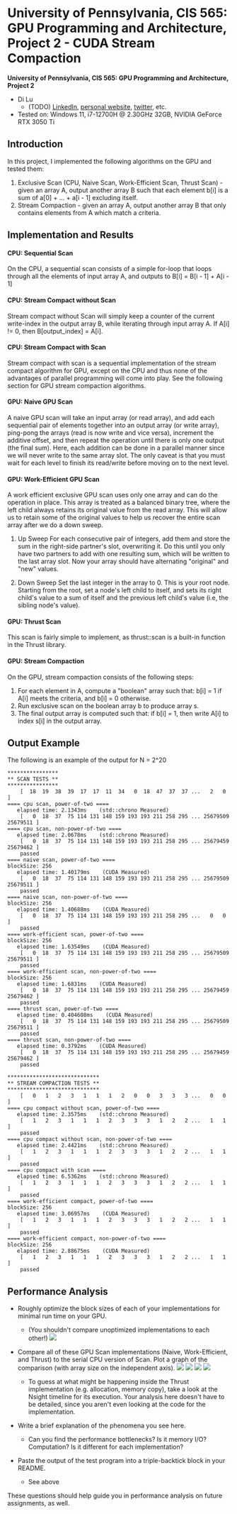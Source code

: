 University of Pennsylvania, CIS 565: GPU Programming and Architecture, Project 2 - CUDA Stream Compaction
======================

**University of Pennsylvania, CIS 565: GPU Programming and Architecture, Project 2**

* Di Lu
  * (TODO) [LinkedIn](), [personal website](), [twitter](), etc.
* Tested on: Windows 11, i7-12700H @ 2.30GHz 32GB, NVIDIA GeForce RTX 3050 Ti

## Introduction

In this project, I implemented the following algorithms on the GPU and tested them:

1. Exclusive Scan (CPU, Naive Scan, Work-Efficient Scan, Thrust Scan) - given an array A, output another array B such that each element b\[i\]
is a sum of a\[0\] + ... + a\[i - 1\] excluding itself.
2. Stream Compaction - given an array A, output another array B that only contains elements from A which match a criteria.

## Implementation and Results
#### CPU: Sequential Scan 

On the CPU, a sequential scan consists of a simple for-loop that loops through all the elements
of input array A, and outputs to B[i] = B[i - 1] + A[i - 1]

#### CPU: Stream Compact without Scan

Stream compact without Scan will simply keep a counter of the current write-index in the output array B, 
while iterating through input array A. If A[i] != 0, then B[output_index] = A[i].

#### CPU: Stream Compact with Scan

Stream compact with scan is a sequential implementation of the stream compact algorithm for GPU, except on the CPU
and thus none of the advantages of parallel programming will come into play. See the following section for GPU stream
compaction algorithms. 

#### GPU: Naive GPU Scan

A naive GPU scan will take an input array (or read array), and add each sequential pair of elements together
into an output array (or write array), ping-pong the arrays (read is now write and vice versa), increment the
additive offset, and then repeat the operation until there is only one output (the final sum). Here, each addition
can be done in a parallel manner since we will never write to the same array slot. The only caveat is that you must
wait for each level to finish its read/write before moving on to the next level.

#### GPU: Work-Efficient GPU Scan

A work efficient exclusive GPU scan uses only one array and can do the operation in place. This array is treated as a balanced
binary tree, where the left child always retains its original value from the read array. This will allow us to 
retain some of the original values to help us recover the entire scan array after we do a down sweep.

1. Up Sweep
For each consecutive pair of integers, add them and store the sum in the right-side partner's slot, overwriting it.
Do this until you only have two partners to add with one resulting sum, which will be written to the last array slot.
Now your array should have alternating "original" and "new" values. 

3. Down Sweep
Set the last integer in the array to 0. This is your root node. Starting from the root, set a node's left child to itself, 
and sets its right child's value to a sum of itself and the previous left child's value (i.e, the sibling node's value).

#### GPU: Thrust Scan

This scan is fairly simple to implement, as thrust::scan is a built-in function in the Thrust library.

#### GPU: Stream Compaction

On the GPU, stream compaction consists of the following steps: 

1. For each element in A, compute a "boolean" array such that: b[i] = 1 if A[i] meets the criteria, and b[i] = 0 otherwise.
2. Run exclusive scan on the boolean array b to produce array s.
3. The final output array is computed such that: if b[i] = 1, then write A[i] to index s[i] in the output array.

## Output Example

The following is an example of the output for N = 2^20
```
****************
** SCAN TESTS **
****************
    [  18  19  38  39  17  17  11  34   0  18  47  37  37 ...   2   0 ]
==== cpu scan, power-of-two ====
   elapsed time: 2.1343ms    (std::chrono Measured)
    [   0  18  37  75 114 131 148 159 193 193 211 258 295 ... 25679509 25679511 ]
==== cpu scan, non-power-of-two ====
   elapsed time: 2.0678ms    (std::chrono Measured)
    [   0  18  37  75 114 131 148 159 193 193 211 258 295 ... 25679459 25679462 ]
    passed
==== naive scan, power-of-two ====
blockSize: 256
   elapsed time: 1.40179ms    (CUDA Measured)
    [   0  18  37  75 114 131 148 159 193 193 211 258 295 ... 25679509 25679511 ]
    passed
==== naive scan, non-power-of-two ====
blockSize: 256
   elapsed time: 1.40688ms    (CUDA Measured)
    [   0  18  37  75 114 131 148 159 193 193 211 258 295 ...   0   0 ]
    passed
==== work-efficient scan, power-of-two ====
blockSize: 256
   elapsed time: 1.63549ms    (CUDA Measured)
    [   0  18  37  75 114 131 148 159 193 193 211 258 295 ... 25679509 25679511 ]
    passed
==== work-efficient scan, non-power-of-two ====
blockSize: 256
   elapsed time: 1.6831ms    (CUDA Measured)
    [   0  18  37  75 114 131 148 159 193 193 211 258 295 ... 25679459 25679462 ]
    passed
==== thrust scan, power-of-two ====
   elapsed time: 0.404608ms    (CUDA Measured)
    [   0  18  37  75 114 131 148 159 193 193 211 258 295 ... 25679509 25679511 ]
    passed
==== thrust scan, non-power-of-two ====
   elapsed time: 0.3792ms    (CUDA Measured)
    [   0  18  37  75 114 131 148 159 193 193 211 258 295 ... 25679459 25679462 ]
    passed

*****************************
** STREAM COMPACTION TESTS **
*****************************
    [   0   1   2   3   1   1   1   2   0   0   3   3   3 ...   0   0 ]
==== cpu compact without scan, power-of-two ====
   elapsed time: 2.3575ms    (std::chrono Measured)
    [   1   2   3   1   1   1   2   3   3   3   1   2   2 ...   1   1 ]
    passed
==== cpu compact without scan, non-power-of-two ====
   elapsed time: 2.4421ms    (std::chrono Measured)
    [   1   2   3   1   1   1   2   3   3   3   1   2   2 ...   1   1 ]
    passed
==== cpu compact with scan ====
   elapsed time: 6.5362ms    (std::chrono Measured)
    [   1   2   3   1   1   1   2   3   3   3   1   2   2 ...   1   1 ]
    passed
==== work-efficient compact, power-of-two ====
blockSize: 256
   elapsed time: 3.06957ms    (CUDA Measured)
    [   1   2   3   1   1   1   2   3   3   3   1   2   2 ...   1   1 ]
    passed
==== work-efficient compact, non-power-of-two ====
blockSize: 256
   elapsed time: 2.88675ms    (CUDA Measured)
    [   1   2   3   1   1   1   2   3   3   3   1   2   2 ...   1   1 ]
    passed
```

## Performance Analysis

* Roughly optimize the block sizes of each of your implementations for minimal
  run time on your GPU.
  * (You shouldn't compare unoptimized implementations to each other!)
  ![](img/blocksize.png)

* Compare all of these GPU Scan implementations (Naive, Work-Efficient, and
  Thrust) to the serial CPU version of Scan. Plot a graph of the comparison
  (with array size on the independent axis).
  ![](img/scanpow2.png)
  ![](img/scannotpow2.png)
  ![](img/streampow2.png)
  ![](img/streamnotpow2.png)
  * To guess at what might be happening inside the Thrust implementation (e.g.
    allocation, memory copy), take a look at the Nsight timeline for its
    execution. Your analysis here doesn't have to be detailed, since you aren't
    even looking at the code for the implementation.

* Write a brief explanation of the phenomena you see here.
  * Can you find the performance bottlenecks? Is it memory I/O? Computation? Is
    it different for each implementation?

* Paste the output of the test program into a triple-backtick block in your
  README.
  * See above

These questions should help guide you in performance analysis on future
assignments, as well.






